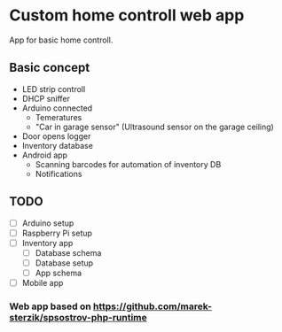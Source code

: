 # Custom home controll web app

App for basic home controll.

## Basic concept

* LED strip controll
* DHCP sniffer
* Arduino connected
  * Temeratures
  * "Car in garage sensor" (Ultrasound sensor on the garage ceiling)
* Door opens logger
* Inventory database
* Android app
  * Scanning barcodes for automation of inventory DB
  * Notifications

## TODO

* [ ] Arduino setup
* [ ] Raspberry Pi setup
* [ ] Inventory app 
  * [ ] Database schema
  * [ ] Database setup
  * [ ] App schema
* [ ] Mobile app 

### Web app based on https://github.com/marek-sterzik/spsostrov-php-runtime